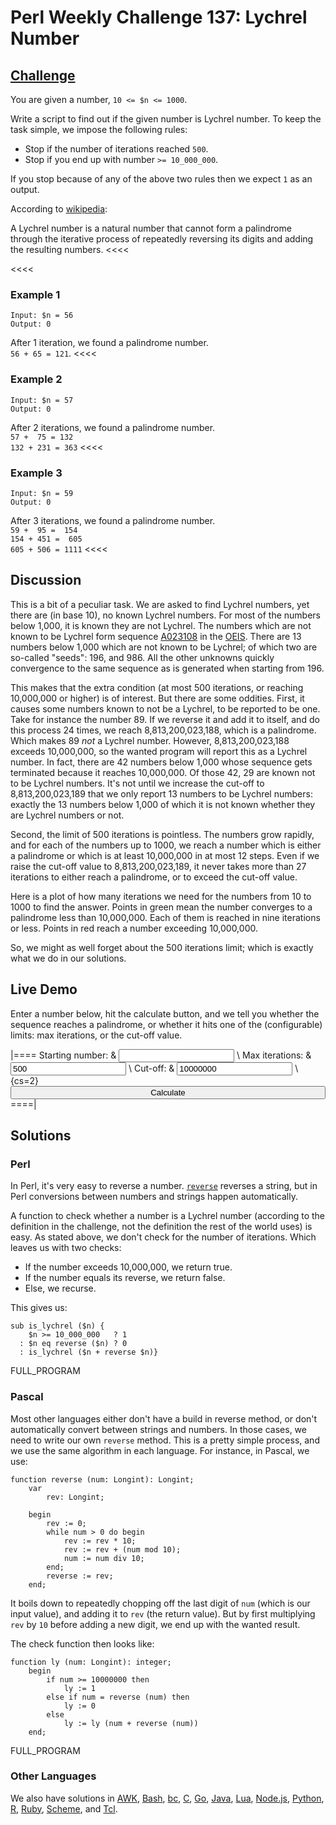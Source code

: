 # Perl Weekly Challenge 137: Lychrel Number

## [Challenge][task2]
>>>>
You are given a number, `10 <= $n <= 1000`.

Write a script to find out if the given number is Lychrel number.
To keep the task simple, we impose the following rules:

* Stop if the number of iterations reached `500`.
* Stop if you end up with number `>= 10_000_000`.

If you stop because of any of the above two rules then we
expect `1` as an output.

According to [wikipedia](https://en.wikipedia.org/wiki/Lychrel_number):

>>>>
A Lychrel number is a natural number that cannot form a palindrome
through the iterative process of repeatedly reversing its digits
and adding the resulting numbers.
<<<<

<<<<

### Example 1

>>>>
~~~~
Input: $n = 56
Output: 0
~~~~

After 1 iteration, we found a palindrome number.<br>
`56 + 65 = 121`.
<<<<

### Example 2

>>>>
~~~~
Input: $n = 57
Output: 0
~~~~

After 2 iterations, we found a palindrome number.<br>
`57 +  75 = 132`<br>
`132 + 231 = 363`
<<<<


### Example 3

>>>>
~~~~
Input: $n = 59
Output: 0
~~~~

After 3 iterations, we found a palindrome number.<br>
`59 +  95 =  154`<br>
`154 + 451 =  605`<br>
`605 + 506 = 1111`
<<<<


[task2]: https://theweeklychallenge.org/blog/perl-weekly-challenge-137/#TASK2


## Discussion

This is a bit of a peculiar task. We are asked to find Lychrel numbers,
yet there are (in base 10), no known Lychrel numbers. For most of the numbers
below 1,000, it is known they are not Lychrel. The numbers which are not
known to be Lychrel form sequence [A023108](#oeis) in the
[OEIS](https://oeis.org). There are 13 numbers below 1,000 which are
not known to be Lychrel; of which two are so-called "seeds": 196,
and 986. All the other unknowns quickly convergence to the same sequence
as is generated when starting from 196.

This makes that the extra condition (at most 500 iterations, or reaching
10,000,000 or higher) is of interest. But there are some oddities. First,
it causes some numbers known to not be a Lychrel, to be reported to be one.
Take for instance the number 89. If we reverse it and add it to itself,
and do this process 24 times, we reach 8,813,200,023,188, which is a
palindrome. Which makes 89 *not* a Lychrel number. However, 
8,813,200,023,188 exceeds 10,000,000, so the wanted program will report
this as a Lychrel number. In fact, there are 42 numbers below 1,000
whose sequence gets terminated because it reaches 10,000,000. Of those
42, 29 are known not to be Lychrel numbers. It's not until we increase
the cut-off to 8,813,200,023,189 that we only report 13 numbers to be
Lychrel numbers: exactly the 13 numbers below 1,000 of which it is not
known whether they are Lychrel numbers or not.

Second, the limit of 500 iterations is pointless. The numbers grow rapidly,
and for each of the numbers up to 1000, we reach a number which is either
a palindrome or which is at least 10,000,000 in at most 12 steps. Even
if we raise the cut-off value to 8,813,200,023,189, it never takes more
than 27 iterations to either reach a palindrome, or to exceed the cut-off
value.

Here is a plot of how many iterations we need for the numbers from 10
to 1000 to find the answer. Points in green mean the number converges
to a palindrome less than 10,000,000. Each of them is reached in nine
iterations or less. Points in red reach a number exceeding 10,000,000.

<div>
<canvas id = "iterations">
</div>

So, we might as well forget about the 500 iterations limit; which is 
exactly what we do in our solutions.

## Live Demo

Enter a number below, hit the calculate button, and we tell you
whether the sequence reaches a palindrome, or whether it hits
one of the (configurable) limits: max iterations, or the cut-off value.

|====
Starting number: & <input type = 'number' id = 'num'> \\
Max iterations: & <input type = 'number' value = '500' id = 'max_iter'> \\
Cut-off: & <input type = 'number' value = '10000000' id = 'cut_off'> \\
{cs=2}<button style = "width: 100%;" onclick = "lychrel ()">Calculate</button>
====|

<span id = 'result'></span>


## Solutions

### Perl

In Perl, it's very easy to reverse a number. [`reverse`](#) reverses
a string, but in Perl conversions between numbers and strings happen
automatically.

A function to check whether a number is a Lychrel number (according
to the definition in the challenge, not the definition the rest of
the world uses) is easy. As stated above, we don't check for the 
number of iterations. Which leaves us with two checks:

* If the number exceeds 10,000,000, we return true.
* If the number equals its reverse, we return false.
* Else, we recurse.

This gives us:

~~~~
sub is_lychrel ($n) {
    $n >= 10_000_000   ? 1
  : $n eq reverse ($n) ? 0
  : is_lychrel ($n + reverse $n)}
~~~~

FULL_PROGRAM

### Pascal

Most other languages either don't have a build in reverse method, or
don't automatically convert between strings and numbers. In those cases,
we need to write our own `reverse` method. This is a pretty simple
process, and we use the same algorithm in each language. For instance,
in Pascal, we use:

~~~~
function reverse (num: Longint): Longint;
    var
        rev: Longint;

    begin
        rev := 0;
        while num > 0 do begin
            rev := rev * 10;
            rev := rev + (num mod 10);
            num := num div 10;
        end;
        reverse := rev;
    end;
~~~~

It boils down to repeatedly chopping off the last digit of `num`
(which is our input value), and adding it to `rev` (the return
value). But by first multiplying `rev` by `10` before adding a new
digit, we end up with the wanted result.

The check function then looks like:

~~~~
function ly (num: Longint): integer;
    begin
        if num >= 10000000 then
            ly := 1
        else if num = reverse (num) then
            ly := 0
        else 
            ly := ly (num + reverse (num))
    end;
~~~~

FULL_PROGRAM

### Other Languages

We also have solutions in
[AWK](#github),
[Bash](#github),
[bc](#github),
[C](#github),
[Go](#github),
[Java](#github),
[Lua](#github),
[Node.js](#github),
[Python](#github),
[R](#github),
[Ruby](#github),
[Scheme](#github), and
[Tcl](#github).
